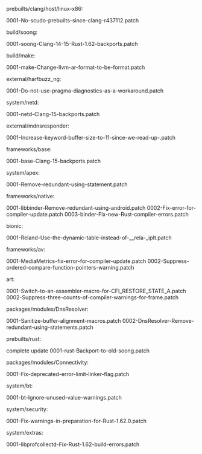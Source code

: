 prebuilts/clang/host/linux-x86:

0001-No-scudo-prebuilts-since-clang-r437112.patch

build/soong:

0001-soong-Clang-14-15-Rust-1.62-backports.patch

build/make:

0001-make-Change-llvm-ar-format-to-be-format.patch

external/harfbuzz_ng:

0001-Do-not-use-pragma-diagnostics-as-a-workaround.patch

system/netd:

0001-netd-Clang-15-backports.patch

external/mdnsresponder:

0001-Increase-keyword-buffer-size-to-11-since-we-read-up-.patch

frameworks/base:

0001-base-Clang-15-backports.patch

system/apex:

0001-Remove-redundant-using-statement.patch

frameworks/native:

0001-libbinder-Remove-redundant-using-android.patch
0002-Fix-error-for-compiler-update.patch
0003-binder-Fix-new-Rust-compiler-errors.patch

bionic:

0001-Reland-Use-the-dynamic-table-instead-of-__rela-_iplt.patch

frameworks/av:

0001-MediaMetrics-fix-error-for-compiler-update.patch
0002-Suppress-ordered-compare-function-pointers-warning.patch

art:

0001-Switch-to-an-assembler-macro-for-CFI_RESTORE_STATE_A.patch
0002-Suppress-three-counts-of-compiler-warnings-for-frame.patch

packages/modules/DnsResolver:

0001-Sanitize-buffer-alignment-macros.patch
0002-DnsResolver-Remove-redundant-using-statements.patch

prebuilts/rust:

complete update
0001-rust-Backport-to-old-soong.patch

packages/modules/Connectivity:

0001-Fix-deprecated-error-limit-linker-flag.patch

system/bt:

0001-bt-Ignore-unused-value-warnings.patch

system/security:

0001-Fix-warnings-in-preparation-for-Rust-1.62.0.patch

system/extras:

0001-libprofcollectd-Fix-Rust-1.62-build-errors.patch
